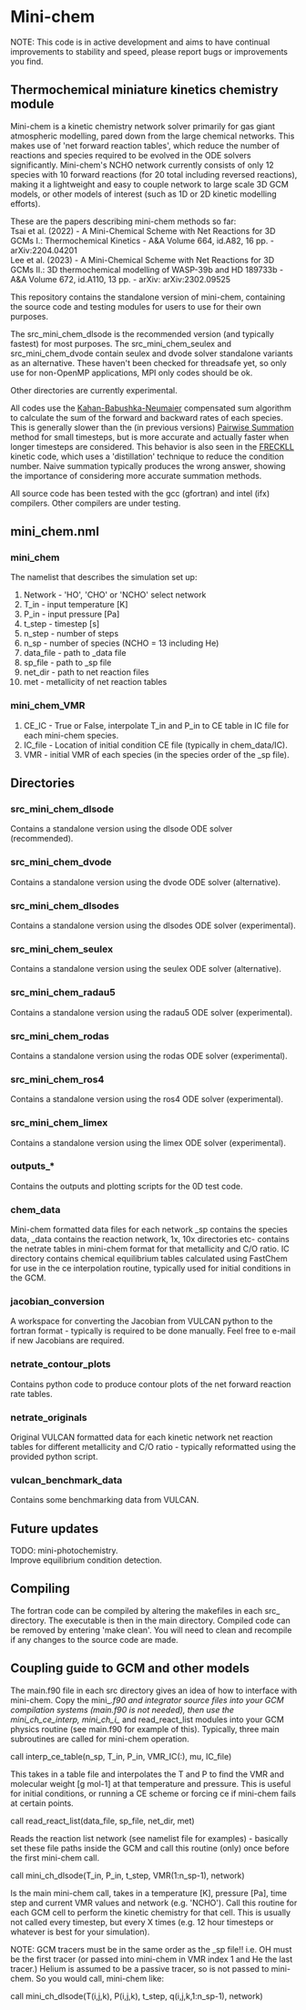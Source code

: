 # Mini-chem

NOTE: This code is in active development and aims to have continual improvements to stability and speed, please report bugs or improvements you find.

## Thermochemical miniature kinetics chemistry module

Mini-chem is a kinetic chemistry network solver primarily for gas giant atmospheric modelling, pared down from the large chemical networks.
This makes use of 'net forward reaction tables', which reduce the number of reactions and species required to be evolved in the ODE solvers significantly.
Mini-chem's NCHO network currently consists of only 12 species with 10 forward reactions (for 20 total including reversed reactions), making it a lightweight and easy to couple network to large scale 3D GCM models, or other models of interest (such as 1D or 2D kinetic modelling efforts).

These are the papers describing mini-chem methods so far: \
Tsai et al. (2022) - A Mini-Chemical Scheme with Net Reactions for 3D GCMs I.: Thermochemical Kinetics - A&A Volume 664, id.A82, 16 pp. - arXiv:2204.04201 \
Lee et al. (2023) - A Mini-Chemical Scheme with Net Reactions for 3D GCMs II.: 3D thermochemical modelling of WASP-39b and HD 189733b - A&A Volume 672, id.A110, 13 pp. - arXiv: arXiv:2302.09525

This repository contains the standalone version of mini-chem, containing the source code and testing modules for users to use for their own purposes.

The src_mini_chem_dlsode is the recommended version (and typically fastest) for most purposes. 
The src_mini_chem_seulex and src_mini_chem_dvode contain seulex and dvode solver standalone variants as an alternative. 
These haven't been checked for threadsafe yet, so only use for non-OpenMP applications, MPI only codes should be ok.

Other directories are currently experimental.

All codes use the [Kahan-Babushka-Neumaier](https://en.wikipedia.org/wiki/Kahan_summation_algorithm) compensated sum algorithm to calculate the sum of the forward and backward rates of each species.
This is generally slower than the (in previous versions) [Pairwise Summation](https://en.wikipedia.org/wiki/Pairwise_summation) method for small timesteps, but is more accurate and actually faster when longer timesteps are considered.
This behavior is also seen in the [FRECKLL](https://ui.adsabs.harvard.edu/abs/2022arXiv220911203A/abstract) kinetic code, which uses a 'distillation' technique to reduce the condition number.
Naive summation typically produces the wrong answer, showing the importance of considering more accurate summation methods.

All source code has been tested with the gcc (gfortran) and intel (ifx) compilers. Other compilers are under testing.

## mini_chem.nml

### mini_chem

The namelist that describes the simulation set up:

1. Network - 'HO', 'CHO' or 'NCHO' select network
2. T_in - input temperature [K]
3. P_in - input pressure [Pa]
4. t_step - timestep [s]
5. n_step - number of steps
6. n_sp - number of species (NCHO = 13 including He)
7. data_file - path to _data file
8. sp_file - path to _sp file
9. net_dir - path to net reaction files
10. met - metallicity of net reaction tables

### mini_chem_VMR

1. CE_IC - True or False, interpolate T_in and P_in to CE table in IC file for each mini-chem species.
2. IC_file - Location of initial condition CE file (typically in chem_data/IC).
3. VMR - initial VMR of each species (in the species order of the _sp file).

## Directories

### src_mini_chem_dlsode

Contains a standalone version using the dlsode ODE solver (recommended).

### src_mini_chem_dvode

Contains a standalone version using the dvode ODE solver (alternative).

### src_mini_chem_dlsodes

Contains a standalone version using the dlsodes ODE solver (experimental).

### src_mini_chem_seulex

Contains a standalone version using the seulex ODE solver (alternative).

### src_mini_chem_radau5

Contains a standalone version using the radau5 ODE solver (experimental).

### src_mini_chem_rodas

Contains a standalone version using the rodas ODE solver (experimental).

### src_mini_chem_ros4

Contains a standalone version using the ros4 ODE solver (experimental).

### src_mini_chem_limex

Contains a standalone version using the limex ODE solver (experimental).

### outputs_*

Contains the outputs and plotting scripts for the 0D test code.

### chem_data

Mini-chem formatted data files for each network _sp contains the species data, _data contains the reaction network, 1x, 10x directories etc- contains the netrate tables in mini-chem format for that metallicity and C/O ratio.
IC directory contains chemical equilibrium tables calculated using FastChem for use in the ce interpolation routine, typically used for initial conditions in the GCM. 

### jacobian_conversion

A workspace for converting the Jacobian from VULCAN python to the fortran format - typically is required to be done manually. Feel free to e-mail if new Jacobians are required.

### netrate_contour_plots

Contains python code to produce contour plots of the net forward reaction rate tables.

### netrate_originals

Original VULCAN formatted data for each kinetic network net reaction tables for different metallicity and C/O ratio - typically reformatted using the provided python script.

### vulcan_benchmark_data
 
Contains some benchmarking data from VULCAN.

## Future updates

TODO: mini-photochemistry. \
Improve equilibrium condition detection.

## Compiling

The fortran code can be compiled by altering the makefiles in each src_ directory. 
The executable is then in the main directory. 
Compiled code can be removed by entering 'make clean'.
You will need to clean and recompile if any changes to the source code are made.


## Coupling guide to GCM and other models

The main.f90 file in each src directory gives an idea of how to interface with mini-chem. Copy the mini_*.f90 and integrator source files into your GCM compilation systems (main.f90 is not needed), then use the mini_ch_ce_interp, mini_ch_i_* and read_react_list modules into your GCM physics routine (see main.f90 for example of this).
Typically, three main subroutines are called for mini-chem operation.

call interp_ce_table(n_sp, T_in, P_in, VMR_IC(:), mu, IC_file)

This takes in a table file and interpolates the T and P to find the VMR and molecular weight [g mol-1] at that temperature and pressure. This is useful for initial conditions, or running a CE scheme or forcing ce if mini-chem fails at certain points.

call read_react_list(data_file, sp_file, net_dir, met)

Reads the reaction list network (see namelist file for examples) - basically set these file paths inside the GCM and call this routine (only) once before the first mini-chem call.

call mini_ch_dlsode(T_in, P_in, t_step, VMR(1:n_sp-1), network)

Is the main mini-chem call, takes in a temperature [K], pressure [Pa], time step and current VMR values and network (e.g. 'NCHO'). Call this routine for each GCM cell to perform the kinetic chemistry for that cell. This is usually not called every timestep, but every X times (e.g. 12 hour timesteps or whatever is best for your simulation). 

NOTE: GCM tracers must be in the same order as the _sp file!! i.e. OH must be the first tracer (or passed into mini-chem in VMR index 1 and He the last tracer.)
Helium is assumed to be a passive tracer, so is not passed to mini-chem.
So you would call, mini-chem like:

call mini_ch_dlsode(T(i,j,k), P(i,j,k), t_step, q(i,j,k,1:n_sp-1), network)

